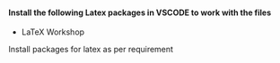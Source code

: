 #### Install the following Latex packages in VSCODE to work with the files

- LaTeX Workshop

Install packages for latex as per requirement
